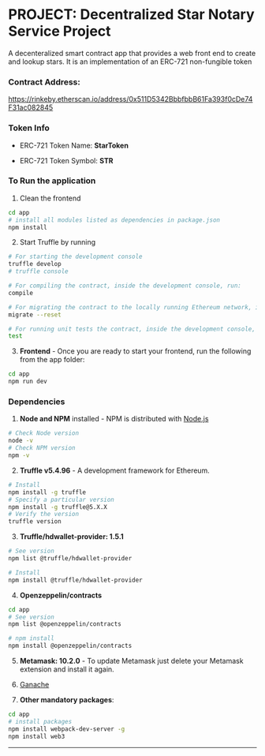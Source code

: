 # **PROJECT: Decentralized Star Notary Service Project** 
A decenteralized smart contract app that provides a web front end to create and lookup stars. It is an implementation of an ERC-721 non-fungible token

### **Contract Address:**
https://rinkeby.etherscan.io/address/0x511D5342BbbfbbB61Fa393f0cDe74F31ac082845 

### **Token Info**

- ERC-721 Token Name: **StarToken**

- ERC-721 Token Symbol: **STR**


### **To Run the application** 
1. Clean the frontend 
```bash
cd app
# install all modules listed as dependencies in package.json
npm install
```


2. Start Truffle by running
```bash
# For starting the development console
truffle develop
# truffle console

# For compiling the contract, inside the development console, run:
compile

# For migrating the contract to the locally running Ethereum network, inside the development console
migrate --reset

# For running unit tests the contract, inside the development console, run:
test
```

3. **Frontend** - Once you are ready to start your frontend, run the following from the app folder:
```bash
cd app
npm run dev
```

### **Dependencies**
1. **Node and NPM** installed - NPM is distributed with [Node.js](https://www.npmjs.com/get-npm)
```bash
# Check Node version
node -v
# Check NPM version
npm -v
```


2. **Truffle v5.4.96** - A development framework for Ethereum. 
```bash
# Install
npm install -g truffle
# Specify a particular version
npm install -g truffle@5.X.X
# Verify the version
truffle version
```

3. **Truffle/hdwallet-provider: 1.5.1** 
```bash
# See version
npm list @truffle/hdwallet-provider

# Install
npm install @truffle/hdwallet-provider
``` 

4. **Openzeppelin/contracts** 
```bash
cd app
# See version 
npm list @openzeppelin/contracts

# npm install 
npm install @openzeppelin/contracts
```
5. **Metamask: 10.2.0** - To update Metamask just delete your Metamask extension and install it again.


6. [Ganache](https://www.trufflesuite.com/ganache)

7. **Other mandatory packages**:
```bash
cd app
# install packages
npm install webpack-dev-server -g
npm install web3
```


---



